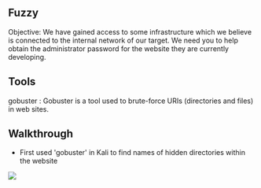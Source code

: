 ## Fuzzy
Objective: We have gained access to some infrastructure which we believe is connected to the internal network of our target. We need you to help obtain the administrator password for the website they are currently developing. 

## Tools
gobuster : Gobuster is a tool used to brute-force URIs (directories and files) in web sites.

## Walkthrough

 - First used 'gobuster' in Kali to find names of hidden directories within the website
 
 ![](/Fuzzy/gbhome.png)
 
 
 
 

